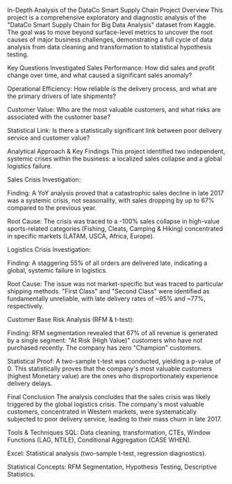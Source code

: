 In-Depth Analysis of the DataCo Smart Supply Chain
Project Overview
This project is a comprehensive exploratory and diagnostic analysis of the "DataCo Smart Supply Chain for Big Data Analysis" dataset from Kaggle. The goal was to move beyond surface-level metrics to uncover the root causes of major business challenges, demonstrating a full cycle of data analysis from data cleaning and transformation to statistical hypothesis testing.

Key Questions Investigated
Sales Performance: How did sales and profit change over time, and what caused a significant sales anomaly?

Operational Efficiency: How reliable is the delivery process, and what are the primary drivers of late shipments?

Customer Value: Who are the most valuable customers, and what risks are associated with the customer base?

Statistical Link: Is there a statistically significant link between poor delivery service and customer value?

Analytical Approach & Key Findings
This project identified two independent, systemic crises within the business: a localized sales collapse and a global logistics failure.

Sales Crisis Investigation:

Finding: A YoY analysis proved that a catastrophic sales decline in late 2017 was a systemic crisis, not seasonality, with sales dropping by up to 67% compared to the previous year.

Root Cause: The crisis was traced to a -100% sales collapse in high-value sports-related categories (Fishing, Cleats, Camping & Hiking) concentrated in specific markets (LATAM, USCA, Africa, Europe).

Logistics Crisis Investigation:

Finding: A staggering 55% of all orders are delivered late, indicating a global, systemic failure in logistics.

Root Cause: The issue was not market-specific but was traced to particular shipping methods. "First Class" and "Second Class" were identified as fundamentally unreliable, with late delivery rates of ~95% and ~77%, respectively.

Customer Base Risk Analysis (RFM & t-test):

Finding: RFM segmentation revealed that 67% of all revenue is generated by a single segment: "At Risk (High Value)" customers who have not purchased recently. The company has zero "Champion" customers.

Statistical Proof: A two-sample t-test was conducted, yielding a p-value of 0. This statistically proves that the company's most valuable customers (highest Monetary value) are the ones who disproportionately experience delivery delays.

Final Conclusion
The analysis concludes that the sales crisis was likely triggered by the global logistics crisis. The company's most valuable customers, concentrated in Western markets, were systematically subjected to poor delivery service, leading to their mass churn in late 2017.

Tools & Techniques
SQL: Data cleaning, transformation, CTEs, Window Functions (LAG, NTILE), Conditional Aggregation (CASE WHEN).

Excel: Statistical analysis (two-sample t-test, regression diagnostics).

Statistical Concepts: RFM Segmentation, Hypothesis Testing, Descriptive Statistics.
